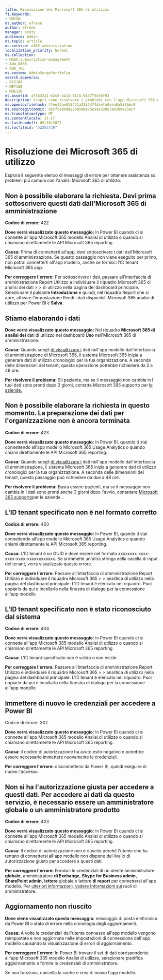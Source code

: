 ```yaml
---
title: Risoluzione dei Microsoft 365 di utilizzo
f1.keywords:
- NOCSH
ms.author: efrene
author: efrene
manager: scotv
audience: Admin
ms.topic: article
ms.service: o365-administration
localization_priority: Normal
ms.collection:
- M365-subscription-management
- Adm_O365
- Adm_TOC
ms.custom: AdminSurgePortfolio
search.appverid:
- BCS160
- MET150
- MOE150
ms.assetid: a73632a1-62c8-4a13-8115-913773b30f93
description: Scopri come risolvere i problemi con l'app Microsoft 365 modello Analisi di utilizzo.
ms.openlocfilehash: 74ee32ae015421a2352474daefa0eaa0a53fbbc9
ms.sourcegitcommit: de5fce90de22ba588e75e1a1d2e87e03b9e25ec7
ms.translationtype: MT
ms.contentlocale: it-IT
ms.lasthandoff: 05/10/2021
ms.locfileid: "52293736"
---
```

# <a name="troubleshooting-microsoft-365-usage-analytics"></a>Risoluzione dei Microsoft 365 di utilizzo

Esplora il seguente elenco di messaggi di errore per ottenere assistenza sui problemi più comuni con l'analisi Microsoft 365 di utilizzo.
  
    
## <a name="we-are-unable-to-process-your-request-you-have-to-first-subscribe-to-this-data-from-the-microsoft-365-admin-center"></a>Non è possibile elaborare la richiesta. Devi prima sottoscrivere questi dati dall'Microsoft 365 di amministrazione

 **Codice di errore:** 422 
  
 **Dove verrà visualizzato questo messaggio:** In Power BI quando ci si connette all'app Microsoft 365 modello Analisi di utilizzo o quando si chiamano direttamente le API Microsoft 365 reporting. 
  
 **Causa:** Prima di connetterti all'app, devi sottoscrivere i dati dall'Microsoft 365 di amministrazione. Se questo passaggio non viene eseguito per primo, non potrai connetterti all'app modello, anche se fornisci l'ID tenant Microsoft 365 app. 
  
 **Per correggere l'errore:** Per sottoscrivere i dati, passare all'interfaccia di amministrazione Report Utilizzo e individuare il riquadro Microsoft 365 di analisi dei dati \>  \> <a href="https://go.microsoft.com/fwlink/p/?linkid=2074756" target="_blank"></a> di utilizzo nella pagina del dashboard principale. Selezionare il pulsante **Introduzione** e  quindi, nel riquadro  Report che si apre, attivare l'impostazione Rendi i dati disponibili Microsoft 365 analisi di utilizzo per Power BI e **Salva**.
  
## <a name="we-are-processing-your-data"></a>Stiamo elaborando i dati

 **Dove verrà visualizzato questo messaggio:** Nel riquadro **Microsoft 365 di analisi dei** dati di utilizzo nel dashboard **Uso** nell'Microsoft 365 di amministrazione. 
  
 **Causa:** Quando scegli [di visualizzare i](enable-usage-analytics.md) dati nell'app modello dall'interfaccia di amministrazione di Microsoft 365, il sistema Microsoft 365 inizia a generare dati di utilizzo cronologici per la tua organizzazione. A seconda delle dimensioni del tenant, questa operazione potrebbe richiedere da 2 a 48 ore. 
  
 **Per risolvere il problema:** Sii paziente, ma se il  messaggio non cambia in I tuoi dati sono pronti dopo 3 giorni, contatta Microsoft 365 supporto per [le aziende.](../../business-video/get-help-support.md)
  
## <a name="we-are-unable-to-process-your-request-at-this-time-we-are-still-preparing-the-data-for-your-organization"></a>Non è possibile elaborare la richiesta in questo momento. La preparazione dei dati per l'organizzazione non è ancora terminata

 **Codice di errore:** 423 
  
 **Dove verrà visualizzato questo messaggio:** In Power BI, quando ti stai connettendo all'app modello Microsoft 365 Usage Analytics o quando chiami direttamente le API Microsoft 365 reporting. 
  
 **Causa:** Quando scegli [di visualizzare i](enable-usage-analytics.md) dati nell'app modello dall'interfaccia di amministrazione, il sistema Microsoft 365 inizia a generare dati di utilizzo cronologici per la tua organizzazione. A seconda delle dimensioni del tenant, questo passaggio può richiedere da due a 48 ore. 
  
 **Per risolvere il problema:** Basta essere pazienti, ma se il  messaggio non cambia in I dati sono pronti anche 3 giorni dopo l'avvio, contattare [Microsoft 365 supporto](../../business-video/get-help-support.md)per le aziende .
  
## <a name="the-tenant-id-you-provided-is-not-in-the-correct-format"></a>L'ID tenant specificato non è nel formato corretto

 **Codice di errore:** 400 
  
 **Dove verrà visualizzato questo messaggio:** In Power BI, quando ti stai connettendo all'app modello Microsoft 365 Usage Analytics o quando chiami direttamente le API Microsoft 365 reporting. 
  
 **Causa:** L'ID tenant è un GUID e deve essere nel formato xxxxxxxx-xxxx-xxxx-xxxx-xxxxxxxxxxxx. Se si immette un'altra stringa nella casella di input del tenant, verrà visualizzato questo errore. 
  
 **Per correggere l'errore:** Passare all'interfaccia di amministrazione Report Utilizzo e individuare il riquadro Microsoft 365 \>  \> <a href="https://go.microsoft.com/fwlink/p/?linkid=2074756" target="_blank"></a> analitica di utilizzo nella pagina del dashboard principale. L'ID tenant è elencato nel riquadro. Puoi copiarlo da qui e incollarlo nella finestra di dialogo per la connessione all'app modello. 
  
## <a name="the-tenant-id-you-provided-is-not-recognized-by-our-system"></a>L'ID tenant specificato non è stato riconosciuto dal sistema

 **Codice di errore:** 404 
  
 **Dove verrà visualizzato questo messaggio:** In Power BI quando ci si connette all'app Microsoft 365 modello Analisi di utilizzo o quando si chiamano direttamente le API Microsoft 365 reporting. 
  
 **Causa:** L'ID tenant specificato non è valido o non esiste. 
  
 **Per correggere l'errore:** Passare all'interfaccia di amministrazione Report Utilizzo e individuare il riquadro Microsoft 365 \>  \> <a href="https://go.microsoft.com/fwlink/p/?linkid=2074756" target="_blank"></a> analitica di utilizzo nella pagina del dashboard principale. L'ID tenant è elencato nel riquadro. Puoi copiarlo da qui e incollarlo nella finestra di dialogo per la connessione all'app modello. 
  
## <a name="please-re-enter-your-credentials-to-sign-in-to-power-bi-again"></a>Immettere di nuovo le credenziali per accedere a Power BI

Codice di errore: 302
  
 **Dove verrà visualizzato questo messaggio:** In Power BI quando ci si connette all'app Microsoft 365 modello Analisi di utilizzo o quando si chiamano direttamente le API Microsoft 365 reporting. 
  
 **Causa:** il codice di autorizzazione ha avuto esito negativo e potrebbe essere necessario immettere nuovamente le credenziali. 
  
 **Per correggere l'errore:** disconnettersi da Power BI, quindi eseguire di nuovo l'accesso. 
  
## <a name="you-do-not-have-the-right-authorization-to-access-to-this-data-to-be-able-to-gain-access-to-the-data-from-this-service-you-need-to-be-either-a-global-admin-or-any-one-of-the-product-admins"></a>Non si ha l'autorizzazione giusta per accedere a questi dati. Per accedere ai dati da questo servizio, è necessario essere un amministratore globale o un amministratore prodotto

 **Codice di errore:** 403 
  
 **Dove verrà visualizzato questo messaggio:** In Power BI quando ci si connette all'app Microsoft 365 modello Analisi di utilizzo o quando si chiamano direttamente le API Microsoft 365 reporting. 
  
 **Causa:** Il codice di autorizzazione non è riuscito perché l'utente che ha tentato di connettersi all'app modello non dispone del livello di autorizzazione giusto per accedere a questi dati. 
  
 **Per correggere l'errore:** Fornisci le credenziali di un utente amministratore **globale,** amministratore **di Exchange,** **Skype for Business admin,** **SharePoint admin,** **lettore** globale o lettore **di report** per connettersi all'app modello. Per [ulteriori informazioni, vedere Informazioni sui](../add-users/about-admin-roles.md) ruoli di amministratore. 
  
## <a name="refresh-failed"></a>Aggiornamento non riuscito

 **Dove viene visualizzato questo messaggio:** messaggio di posta elettronica da Power BI o stato di errore nella cronologia degli aggiornamenti. 
  
 **Causa:** A volte le credenziali dell'utente connesso all'app modello vengono reimpostate e non aggiornate nelle impostazioni di connessione dell'app modello causando la visualizzazione di errori di aggiornamento. 
  
 **Per correggere l'errore:** In Power BI trovare il set di dati corrispondente all'app Microsoft 365  modello Analisi di utilizzo, selezionare pianifica aggiornamento e fornire le credenziali di amministratore. 
  
Se non funziona, cancella la cache e crea di nuovo l'app modello.
  
  
